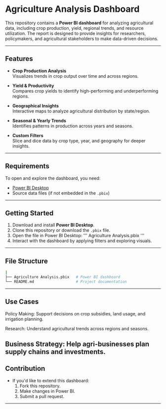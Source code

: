 # Agriculture Analysis Dashboard

This repository contains a **Power BI dashboard** for analyzing agricultural data, including crop production, yield, regional trends, and resource utilization. The report is designed to provide insights for researchers, policymakers, and agricultural stakeholders to make data-driven decisions.

---

## Features

- **Crop Production Analysis**  
  Visualizes trends in crop output over time and across regions.  

- **Yield & Productivity**  
  Compares crop yields to identify high-performing and underperforming regions.  

- **Geographical Insights**  
  Interactive maps to analyze agricultural distribution by state/region.  

- **Seasonal & Yearly Trends**  
  Identifies patterns in production across years and seasons.  

- **Custom Filters**  
  Slice and dice data by crop type, year, and geography for deeper insights.  

---

##  Requirements

To open and explore the dashboard, you need:

- [Power BI Desktop](https://powerbi.microsoft.com/desktop/)  
- Source data files (if not embedded in the `.pbix`)  

---

## Getting Started

1. Download and install **Power BI Desktop**.  
2. Clone this repository or download the `.pbix` file.  
3. Open the file in Power BI Desktop:
   '''
   Agriculture Analysis.pbix
   '''
4. Interact with the dashboard by applying filters and exploring visuals.
---

## File Structure

```bash
|
├── Agriculture Analysis.pbix   # Power BI dashboard
└── README.md                   # Project documentation
```

---
## Use Cases

Policy Making: Support decisions on crop subsidies, land usage, and irrigation planning.

Research: Understand agricultural trends across regions and seasons.

Business Strategy: Help agri-businesses plan supply chains and investments.
---
## Contribution

- If you'd like to extend this dashboard:
   1. Fork this repository.
   2. Make changes in Power BI.
   3. Submit a pull request.
---




